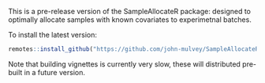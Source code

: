 This is a pre-release version of the SampleAllocateR package: designed to optimally allocate samples with known covariates to experimetnal batches.

To install the latest version:
```r
remotes::install_github("https://github.com/john-mulvey/SampleAllocateR", build_vignettes = TRUE)
```

Note that building vignettes is currently very slow, these will distributed pre-built in a future version.
